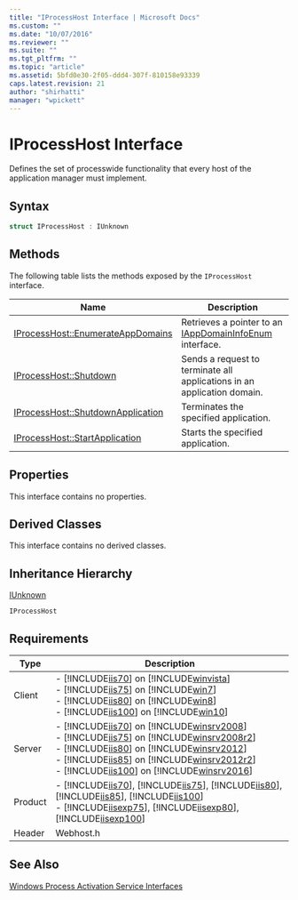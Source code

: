 ```yaml
---
title: "IProcessHost Interface | Microsoft Docs"
ms.custom: ""
ms.date: "10/07/2016"
ms.reviewer: ""
ms.suite: ""
ms.tgt_pltfrm: ""
ms.topic: "article"
ms.assetid: 5bfd0e30-2f05-ddd4-307f-810158e93339
caps.latest.revision: 21
author: "shirhatti"
manager: "wpickett"
---
```

# IProcessHost Interface
Defines the set of processwide functionality that every host of the application manager must implement.  
  
## Syntax  
  
```cpp  
struct IProcessHost : IUnknown  
```  
  
## Methods  
 The following table lists the methods exposed by the `IProcessHost` interface.  
  
|Name|Description|  
|----------|-----------------|  
|[IProcessHost::EnumerateAppDomains](../../../webdevelopment-reference\native-code-api\webdev-native-api-reference/iprocesshost-enumerateappdomains-method.md)|Retrieves a pointer to an [IAppDomainInfoEnum](../../../webdevelopment-reference\native-code-api\webdev-native-api-reference/iappdomaininfoenum-interface.md) interface.|  
|[IProcessHost::Shutdown](../../../webdevelopment-reference\native-code-api\webdev-native-api-reference/iprocesshost-shutdown-method.md)|Sends a request to terminate all applications in an application domain.|  
|[IProcessHost::ShutdownApplication](../../../webdevelopment-reference\native-code-api\webdev-native-api-reference/iprocesshost-shutdownapplication-method.md)|Terminates the specified application.|  
|[IProcessHost::StartApplication](../../../webdevelopment-reference\native-code-api\webdev-native-api-reference/iprocesshost-startapplication-method.md)|Starts the specified application.|  
  
## Properties  
 This interface contains no properties.  
  
## Derived Classes  
 This interface contains no derived classes.  
  
## Inheritance Hierarchy  
 [IUnknown](http://go.microsoft.com/fwlink/?LinkId=55951)  
  
 `IProcessHost`  
  
## Requirements  
  
|Type|Description|  
|----------|-----------------|  
|Client|-   [!INCLUDE[iis70](../../../wmi-provider/includes/iis70-md.md)] on [!INCLUDE[winvista](../../../wmi-provider/includes/winvista-md.md)]<br />-   [!INCLUDE[iis75](../../../wmi-provider/includes/iis75-md.md)] on [!INCLUDE[win7](../../../wmi-provider/includes/win7-md.md)]<br />-   [!INCLUDE[iis80](../../../wmi-provider/includes/iis80-md.md)] on [!INCLUDE[win8](../../../wmi-provider/includes/win8-md.md)]<br />-   [!INCLUDE[iis100](../../../wmi-provider/includes/iis100-md.md)] on [!INCLUDE[win10](../../../wmi-provider/includes/win10-md.md)]|  
|Server|-   [!INCLUDE[iis70](../../../wmi-provider/includes/iis70-md.md)] on [!INCLUDE[winsrv2008](../../../wmi-provider/includes/winsrv2008-md.md)]<br />-   [!INCLUDE[iis75](../../../wmi-provider/includes/iis75-md.md)] on [!INCLUDE[winsrv2008r2](../../../wmi-provider/includes/winsrv2008r2-md.md)]<br />-   [!INCLUDE[iis80](../../../wmi-provider/includes/iis80-md.md)] on [!INCLUDE[winsrv2012](../../../wmi-provider/includes/winsrv2012-md.md)]<br />-   [!INCLUDE[iis85](../../../wmi-provider/includes/iis85-md.md)] on [!INCLUDE[winsrv2012r2](../../../wmi-provider/includes/winsrv2012r2-md.md)]<br />-   [!INCLUDE[iis100](../../../wmi-provider/includes/iis100-md.md)] on [!INCLUDE[winsrv2016](../../../wmi-provider/includes/winsrv2016-md.md)]|  
|Product|-   [!INCLUDE[iis70](../../../wmi-provider/includes/iis70-md.md)], [!INCLUDE[iis75](../../../wmi-provider/includes/iis75-md.md)], [!INCLUDE[iis80](../../../wmi-provider/includes/iis80-md.md)], [!INCLUDE[iis85](../../../wmi-provider/includes/iis85-md.md)], [!INCLUDE[iis100](../../../wmi-provider/includes/iis100-md.md)]<br />-   [!INCLUDE[iisexp75](../../../webdevelopment-reference\native-code-api\webdev-native-api-reference/includes/iisexp75-md.md)], [!INCLUDE[iisexp80](../../../webdevelopment-reference\native-code-api\webdev-native-api-reference/includes/iisexp80-md.md)], [!INCLUDE[iisexp100](../../../webdevelopment-reference\native-code-api\webdev-native-api-reference/includes/iisexp100-md.md)]|  
|Header|Webhost.h|  
  
## See Also  
 [Windows Process Activation Service Interfaces](../../../webdevelopment-reference\native-code-api\webdev-native-api-reference/windows-process-activation-service-interfaces.md)
